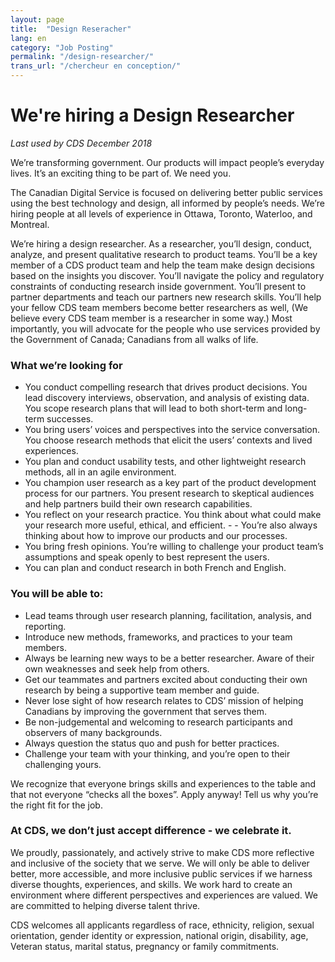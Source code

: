 ```yaml
---
layout: page
title:  "Design Reseracher"
lang: en
category: "Job Posting"
permalink: "/design-researcher/"
trans_url: "/chercheur en conception/"
---
```


# We're hiring a Design Researcher
_Last used by CDS December 2018_


We’re transforming government. Our products will impact people’s everyday lives. It’s an exciting thing to be part of. We need you.

The Canadian Digital Service is focused on delivering better public services using the best technology and design, all informed by people’s needs. We’re hiring people at all levels of experience in Ottawa, Toronto, Waterloo, and Montreal.

We’re hiring a design researcher. As a researcher, you’ll design, conduct, analyze, and present qualitative research to product teams. You’ll be a key member of a CDS product team and help the team make design decisions based on the insights you discover. You’ll navigate the policy and regulatory constraints of conducting research inside government. You’ll present to partner departments and teach our partners new research skills. You’ll help your fellow CDS team members become better researchers as well, (We believe every CDS team member is a researcher in some way.) Most importantly, you will advocate for the people who use services provided by the Government of Canada; Canadians from all walks of life.

### What we’re looking for
- You conduct compelling research that drives product decisions. You lead discovery interviews, observation, and analysis of existing data. You scope research plans that will lead to both short-term and long-term successes.
- You bring users’ voices and perspectives into the service conversation. You choose research methods that elicit the users’ contexts and lived experiences.
- You plan and conduct usability tests, and other lightweight research methods, all in an agile environment.
- You champion user research as a key part of the product development process for our partners. You present research to skeptical audiences and help partners build their own research capabilities.
- You reflect on your research practice. You think about what could make your research more useful, ethical, and efficient. - - You’re also always thinking about how to improve our products and our processes.
- You bring fresh opinions. You’re willing to challenge your product team’s assumptions and speak openly to best represent the users.
- You can plan and conduct research in both French and English.

### You will be able to:
- Lead teams through user research planning, facilitation, analysis, and reporting.
- Introduce new methods, frameworks, and practices to your team members.
- Always be learning new ways to be a better researcher. Aware of their own weaknesses and seek help from others.
- Get our teammates and partners excited about conducting their own research by being a supportive team member and guide.
- Never lose sight of how research relates to CDS’ mission of helping Canadians by improving the government that serves them.
- Be non-judgemental and welcoming to research participants and observers of many backgrounds.
- Always question the status quo and push for better practices.
- Challenge your team with your thinking, and you’re open to their challenging yours.

We recognize that everyone brings skills and experiences to the table and that not everyone “checks all the boxes”. Apply anyway! Tell us why you’re the right fit for the job.

### At CDS, we don’t just accept difference - we celebrate it.
We proudly, passionately, and actively strive to make CDS more reflective and inclusive of the society that we serve. We will only be able to deliver better, more accessible, and more inclusive public services if we harness diverse thoughts, experiences, and skills. We work hard to create an environment where different perspectives and experiences are valued. We are committed to helping diverse talent thrive.

CDS welcomes all applicants regardless of race, ethnicity, religion, sexual orientation, gender identity or expression, national origin, disability, age, Veteran status, marital status, pregnancy or family commitments.
